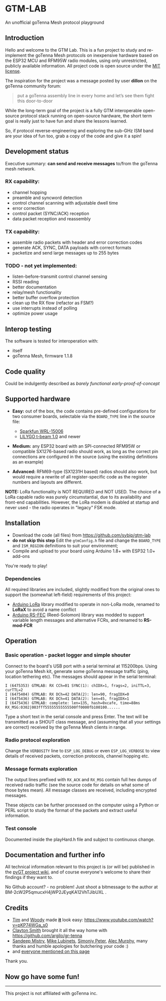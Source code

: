 # GTM-LAB
An unofficial goTenna Mesh protocol playground

## Introduction
Hello and welcome to the GTM Lab. This is a fun project to study and 
re-implement the goTenna Mesh protocols on inexpensive hardware based on the 
ESP32 MCU and RFM95W radio modules, using only unrestricted, publicly available 
information. All project code is open source under the [MIT license](/LICENSE).

The inspiration for the project was a message posted by user **dillon** 
on the goTenna community forum:
> put a goTenna assembly line in every home and let’s see them fight this door-to-door

While the long-term goal of the project is a fully GTM interoperable open-source 
protocol stack running on open-source hardware, the short term goal is really just 
to have fun and share the lessons learned.

So, if protocol reverse-engineering and exploring the sub-GHz ISM band are 
your idea of fun too, grab a copy of the code and give it a spin!

## Development status
Executive summary: **can send and receive messages** to/from the goTenna 
mesh network.

### RX capability:
- channel hopping
- preamble and syncword detection
- control channel scanning with adjustable dwell time
- error correction
- control packet (SYNC/ACK) reception
- data packet reception and reassembly

### TX capability:
- assemble radio packets with header and error correction codes
- generate ACK, SYNC, DATA payloads with correct formats
- packetize and send large messages up to 255 bytes

### TODO - not yet implemented:
- listen-before-transmit control channel sensing
- RSSI reading
- better documentation
- relay/mesh functionality
- better buffer overflow protection
- clean up the RX flow (refactor as FSM?)
- use interrupts instead of polling
- optimize power usage

## Interop testing
The software is tested for interoperation with:
- itself
- goTenna Mesh, firmware 1.1.8

## Code quality
Could be indulgently described as *barely functional early-proof-of-concept*

## Supported hardware
- **Easy:** out of the box, the code contains pre-defined configurations for two 
consumer boards, selectable via the `BOARD_TYPE` line in the source file:
  - [Sparkfun WRL-15006](https://github.com/sparkfun/ESP32_LoRa_1Ch_Gateway)
  - [LILYGO t-beam 1.0](https://github.com/Xinyuan-LilyGO/LilyGO-T-Beam) and newer

- **Medium:** any ESP32 board with an SPI-connected RFM95W or compatible 
SX1276-based radio should work, as long as the correct pin connections are 
configured in the source (using the existing definitions as an example)

- **Advanced:** RFM69-type (SX1231H based) radios should also work, but would 
require a rewrite of all register-specific code as the register numbers and 
layouts are different.

**NOTE:** LoRa functionality is NOT REQUIRED and NOT USED. 
The choice of a LoRa capable radio was purely circumstantial, 
due to its availability and front-end capabilities. However, the LoRa modem 
is disabled at startup and never used - the radio operates in "legacy" FSK 
mode.

## Installation
- Download the code (all files) from https://github.com/sybip/gtm-lab
- **do not skip this step** Edit the `gtmConfig.h` file and change the 
`BOARD_TYPE` and `ISM_REGION` definitions to suit your environment; 
- Compile and upload to your board using Arduino 1.8+ with ESP32 1.0+ add-ons

You're ready to play!

### Dependencies
All required libraries are included, slightly modified from the original ones 
to support the (somewhat left-field) requirements of this project:
- [Arduino LoRa](https://github.com/sandeepmistry/arduino-LoRa) library 
modified to operate in non-LoRa mode, renamed to **LoRaX** to avoid a name conflict
- [Arduino RS-FEC](https://github.com/simonyipeter/Arduino-FEC) (Reed-Solomon) 
library was modded to support variable length messages and alternative FCRs, 
and renamed to **RS-mod-FCR**

## Operation
### Basic operation - packet logger and simple shouter
Connect to the board's USB port with a serial terminal at 115200bps.
Using your goTenna Mesh kit, generate some goTenna message traffic (ping, 
location tethering etc).
The messages should appear in the serial terminal:
```
I (6475353) GTMLAB: RX CCh=01 SYNC(1): chIDX=1, frags=2, iniTTL=3, curTTL=2
I (6475404) GTMLAB: RX DCh=42 DATA(2): len=90, fragIDX=0
I (6475436) GTMLAB: RX DCh=41 DATA(2): len=45, fragIDX=1
I (6475436) GTMLAB: complete: len=135, hash=0xcafe, time=88ms
RX_MSG:0302|003fff55555555555500ff0000fb100100......
```

Type a short text in the serial console and press Enter. The text will be 
transmitted as a SHOUT class message, and (assuming that all your settings 
are correct) received by the goTenna Mesh clients in range.

### Radio protocol exploration
Change the `VERBOSITY` line to `ESP_LOG_DEBUG` or even `ESP_LOG_VERBOSE` 
to view details of received packets, correction protocols, channel hopping etc.

### Message formats exploration
The output lines prefixed with `RX_ACK` and `RX_MSG` contain full hex dumps of 
received radio traffic (see the source code for details on what some of those 
bytes mean). All message classes are received, including encrypted messages.

These objects can be further processed on the computer using a Python or PERL 
script to study the format of the packets and extract useful information.

### Test console
Documented inside the playHard.h file and subject to continuous change.

## Documentation and further info
All technical information relevant to this project is (or will be) published 
in the [pyGT project wiki](https://github.com/sybip/pyGT/wiki/), and of course 
everyone's welcome to share their findings if they want to.

No Github account? - no problem! Just shoot a bitmessage to the author at 
BM-2cW2P5qmucxH4jWP2JEyqKA12VhTJibUXL .

## Credits

- [Tim](https://nitter.net/bjt2n3904) and [Woody](https://nitter.net/tb69rr) made 
**[it](https://github.com/tkuester/gr-gotenna)** look easy: 
https://www.youtube.com/watch?v=pKP74WGa_s0
- [Clayton Smith](https://github.com/argilo) brought it all the way home with 
https://github.com/argilo/gr-tenna
- [Sandeep Mistry](https://github.com/sandeepmistry/arduino-LoRa), 
[Mike Lubinets](https://github.com/mersinvald/Reed-Solomon), 
[Simoniy Peter](https://github.com/simonyipeter/Arduino-FEC), 
[Alec Murphy](https://gitlab.com/almurphy/ESP32GTM), 
many thanks and humble apologies for butchering your code :)
- and [everyone mentioned on this page](https://github.com/sybip/pyGT/wiki/Resources)

Thank you. 

## Now go have some fun!

---
This project is not affiliated with goTenna inc.
